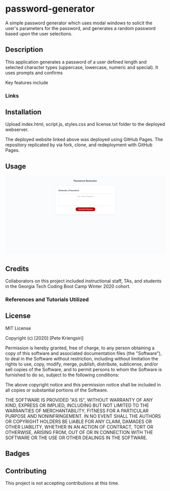 # password-generator
A simple password generator which uses modal windows to solicit the user's parameters for the password, and generates a random password based upon the user selections.

## Description
This application generates a password of a user defined length and selected character types (uppercase, lowercase, numeric and special).  It uses prompts and confirms 

Key features include

### Links

## Installation
Upload index.html, script.js, styles.css and license.txt folder to the deployed webserver.  

The deployed website linked above was deployed using GitHub Pages.  The repository replicated by via fork, clone, and redeployment with GitHub Pages.

## Usage



![screenshot of application about me page](./assets/images/app_screenshot.png)

## Credits
Collaborators on this project included instructional staff, TAs, and students in the Georgia Tech Coding Boot Camp Winter 2020 cohort.

### References and Tutorials Utilized

## License

MIT License

Copyright (c) [2020] [Pete Kriengsiri]

Permission is hereby granted, free of charge, to any person obtaining a copy
of this software and associated documentation files (the "Software"), to deal
in the Software without restriction, including without limitation the rights
to use, copy, modify, merge, publish, distribute, sublicense, and/or sell
copies of the Software, and to permit persons to whom the Software is
furnished to do so, subject to the following conditions:

The above copyright notice and this permission notice shall be included in all
copies or substantial portions of the Software.

THE SOFTWARE IS PROVIDED "AS IS", WITHOUT WARRANTY OF ANY KIND, EXPRESS OR
IMPLIED, INCLUDING BUT NOT LIMITED TO THE WARRANTIES OF MERCHANTABILITY,
FITNESS FOR A PARTICULAR PURPOSE AND NONINFRINGEMENT. IN NO EVENT SHALL THE
AUTHORS OR COPYRIGHT HOLDERS BE LIABLE FOR ANY CLAIM, DAMAGES OR OTHER
LIABILITY, WHETHER IN AN ACTION OF CONTRACT, TORT OR OTHERWISE, ARISING FROM,
OUT OF OR IN CONNECTION WITH THE SOFTWARE OR THE USE OR OTHER DEALINGS IN THE
SOFTWARE.

## Badges



## Contributing

This project is not accepting contributions at this time.